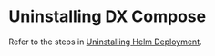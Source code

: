 # Uninstalling DX Compose

Refer to the steps in [Uninstalling Helm Deployment](https://opensource.hcltechsw.com/digital-experience/latest/deployment/install/container/helm_deployment/helm_uninstall/).


